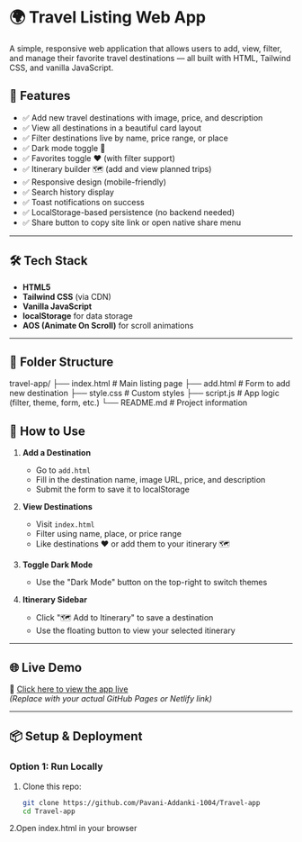 # 🌍 Travel Listing Web App

A simple, responsive web application that allows users to add, view, filter, and manage their favorite travel destinations — all built with HTML, Tailwind CSS, and vanilla JavaScript.

## 🚀 Features

- ✅ Add new travel destinations with image, price, and description
- ✅ View all destinations in a beautiful card layout
- ✅ Filter destinations live by name, price range, or place
- ✅ Dark mode toggle 🌙
- ✅ Favorites toggle ❤️ (with filter support)
- ✅ Itinerary builder 🗺️ (add and view planned trips)
- ✅ Responsive design (mobile-friendly)
- ✅ Search history display
- ✅ Toast notifications on success
- ✅ LocalStorage-based persistence (no backend needed)
- ✅ Share button to copy site link or open native share menu

---

## 🛠 Tech Stack

- **HTML5**
- **Tailwind CSS** (via CDN)
- **Vanilla JavaScript**
- **localStorage** for data storage
- **AOS (Animate On Scroll)** for scroll animations

---

## 📁 Folder Structure

travel-app/
├── index.html # Main listing page
├── add.html # Form to add new destination
├── style.css # Custom styles
├── script.js # App logic (filter, theme, form, etc.)
└── README.md # Project information


## 💾 How to Use

1. **Add a Destination**
   - Go to `add.html`
   - Fill in the destination name, image URL, price, and description
   - Submit the form to save it to localStorage

2. **View Destinations**
   - Visit `index.html`
   - Filter using name, place, or price range
   - Like destinations ❤️ or add them to your itinerary 🗺️

3. **Toggle Dark Mode**
   - Use the "Dark Mode" button on the top-right to switch themes

4. **Itinerary Sidebar**
   - Click "🗺️ Add to Itinerary" to save a destination
   - Use the floating button to view your selected itinerary

---

## 🌐 Live Demo

🔗 [Click here to view the app live](https://github.com/Pavani-Addanki-1004/Travel-app)  
*(Replace with your actual GitHub Pages or Netlify link)*

---

## 📦 Setup & Deployment

### Option 1: Run Locally

1. Clone this repo:
   ```bash
   git clone https://github.com/Pavani-Addanki-1004/Travel-app
   cd Travel-app

2.Open index.html in your browser
